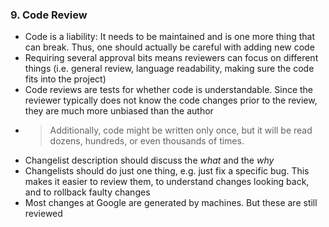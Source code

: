 ### 9. Code Review

- Code is a liability: It needs to be maintained and is one more thing that can break. Thus, one should actually be careful with adding new code
- Requiring several approval bits means reviewers can focus on different things (i.e. general review, language readability, making sure the code fits into the project)
- Code reviews are tests for whether code is understandable. Since the reviewer typically does not know the code changes prior to the review, they are much more unbiased than the author
- > Additionally, code might be written only once, but it will be read dozens, hundreds, or even thousands of times.
- Changelist description should discuss the *what* and the *why*
- Changelists should do just one thing, e.g. just fix a specific bug. This makes it easier to review them, to understand changes looking back, and to rollback faulty changes
- Most changes at Google are generated by machines. But these are still reviewed
